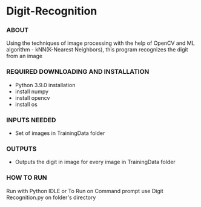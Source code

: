 # Digit-Recognition
### ABOUT
Using the techniques of image processing with the help of OpenCV and ML algorithm - kNN(K-Nearest Neighbors), this program recognizes the digit from an image
### REQUIRED DOWNLOADING AND INSTALLATION
- Python 3.9.0 installation
- install numpy
- install opencv
- install os
### INPUTS NEEDED
- Set of images in TrainingData folder
### OUTPUTS
- Outputs the digit in image for every image in TrainingData folder
### HOW TO RUN
Run with Python IDLE or 
To Run on Command prompt use Digit Recognition.py on folder's directory
